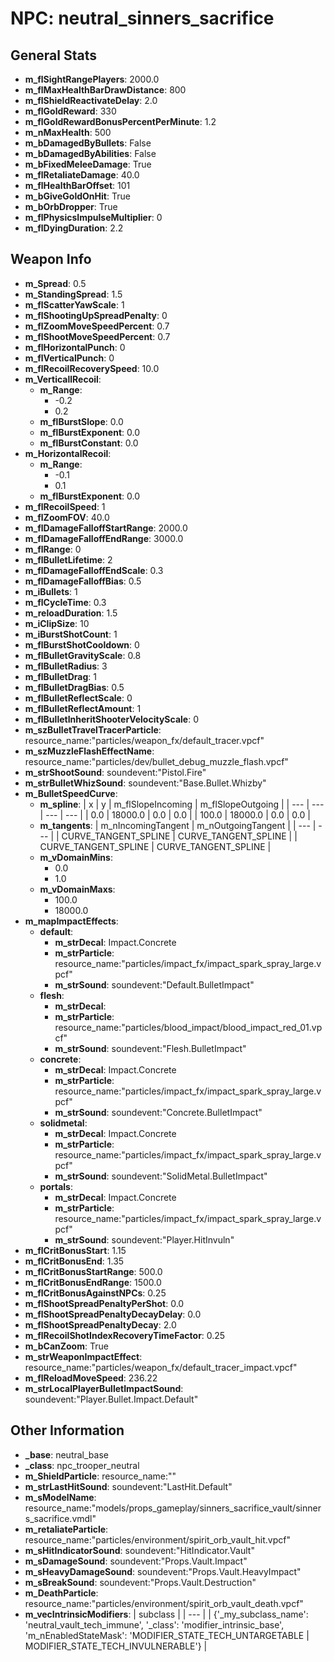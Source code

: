 # NPC: neutral_sinners_sacrifice

## General Stats

- **m_flSightRangePlayers**: 2000.0
- **m_flMaxHealthBarDrawDistance**: 800
- **m_flShieldReactivateDelay**: 2.0
- **m_flGoldReward**: 330
- **m_flGoldRewardBonusPercentPerMinute**: 1.2
- **m_nMaxHealth**: 500
- **m_bDamagedByBullets**: False
- **m_bDamagedByAbilities**: False
- **m_bFixedMeleeDamage**: True
- **m_flRetaliateDamage**: 40.0
- **m_flHealthBarOffset**: 101
- **m_bGiveGoldOnHit**: True
- **m_bOrbDropper**: True
- **m_flPhysicsImpulseMultiplier**: 0
- **m_flDyingDuration**: 2.2

## Weapon Info

- **m_Spread**: 0.5
- **m_StandingSpread**: 1.5
- **m_flScatterYawScale**: 1
- **m_flShootingUpSpreadPenalty**: 0
- **m_flZoomMoveSpeedPercent**: 0.7
- **m_flShootMoveSpeedPercent**: 0.7
- **m_flHorizontalPunch**: 0
- **m_flVerticalPunch**: 0
- **m_flRecoilRecoverySpeed**: 10.0
- **m_VerticallRecoil**:
  - **m_Range**:
    - -0.2
    - 0.2
  - **m_flBurstSlope**: 0.0
  - **m_flBurstExponent**: 0.0
  - **m_flBurstConstant**: 0.0
- **m_HorizontalRecoil**:
  - **m_Range**:
    - -0.1
    - 0.1
  - **m_flBurstExponent**: 0.0
- **m_flRecoilSpeed**: 1
- **m_flZoomFOV**: 40.0
- **m_flDamageFalloffStartRange**: 2000.0
- **m_flDamageFalloffEndRange**: 3000.0
- **m_flRange**: 0
- **m_flBulletLifetime**: 2
- **m_flDamageFalloffEndScale**: 0.3
- **m_flDamageFalloffBias**: 0.5
- **m_iBullets**: 1
- **m_flCycleTime**: 0.3
- **m_reloadDuration**: 1.5
- **m_iClipSize**: 10
- **m_iBurstShotCount**: 1
- **m_flBurstShotCooldown**: 0
- **m_flBulletGravityScale**: 0.8
- **m_flBulletRadius**: 3
- **m_flBulletDrag**: 1
- **m_flBulletDragBias**: 0.5
- **m_flBulletReflectScale**: 0
- **m_flBulletReflectAmount**: 1
- **m_flBulletInheritShooterVelocityScale**: 0
- **m_szBulletTravelTracerParticle**: resource_name:"particles/weapon_fx/default_tracer.vpcf"
- **m_szMuzzleFlashEffectName**: resource_name:"particles/dev/bullet_debug_muzzle_flash.vpcf"
- **m_strShootSound**: soundevent:"Pistol.Fire"
- **m_strBulletWhizSound**: soundevent:"Base.Bullet.Whizby"
- **m_BulletSpeedCurve**:
  - **m_spline**:
    | x | y | m_flSlopeIncoming | m_flSlopeOutgoing |
    | --- | --- | --- | --- |
    | 0.0 | 18000.0 | 0.0 | 0.0 |
    | 100.0 | 18000.0 | 0.0 | 0.0 |
  - **m_tangents**:
    | m_nIncomingTangent | m_nOutgoingTangent |
    | --- | --- |
    | CURVE_TANGENT_SPLINE | CURVE_TANGENT_SPLINE |
    | CURVE_TANGENT_SPLINE | CURVE_TANGENT_SPLINE |
  - **m_vDomainMins**:
    - 0.0
    - 1.0
  - **m_vDomainMaxs**:
    - 100.0
    - 18000.0
- **m_mapImpactEffects**:
  - **default**:
    - **m_strDecal**: Impact.Concrete
    - **m_strParticle**: resource_name:"particles/impact_fx/impact_spark_spray_large.vpcf"
    - **m_strSound**: soundevent:"Default.BulletImpact"
  - **flesh**:
    - **m_strDecal**: 
    - **m_strParticle**: resource_name:"particles/blood_impact/blood_impact_red_01.vpcf"
    - **m_strSound**: soundevent:"Flesh.BulletImpact"
  - **concrete**:
    - **m_strDecal**: Impact.Concrete
    - **m_strParticle**: resource_name:"particles/impact_fx/impact_spark_spray_large.vpcf"
    - **m_strSound**: soundevent:"Concrete.BulletImpact"
  - **solidmetal**:
    - **m_strDecal**: Impact.Concrete
    - **m_strParticle**: resource_name:"particles/impact_fx/impact_spark_spray_large.vpcf"
    - **m_strSound**: soundevent:"SolidMetal.BulletImpact"
  - **portals**:
    - **m_strDecal**: Impact.Concrete
    - **m_strParticle**: resource_name:"particles/impact_fx/impact_spark_spray_large.vpcf"
    - **m_strSound**: soundevent:"Player.HitInvuln"
- **m_flCritBonusStart**: 1.15
- **m_flCritBonusEnd**: 1.35
- **m_flCritBonusStartRange**: 500.0
- **m_flCritBonusEndRange**: 1500.0
- **m_flCritBonusAgainstNPCs**: 0.25
- **m_flShootSpreadPenaltyPerShot**: 0.0
- **m_flShootSpreadPenaltyDecayDelay**: 0.0
- **m_flShootSpreadPenaltyDecay**: 2.0
- **m_flRecoilShotIndexRecoveryTimeFactor**: 0.25
- **m_bCanZoom**: True
- **m_strWeaponImpactEffect**: resource_name:"particles/weapon_fx/default_tracer_impact.vpcf"
- **m_flReloadMoveSpeed**: 236.22
- **m_strLocalPlayerBulletImpactSound**: soundevent:"Player.Bullet.Impact.Default"

## Other Information

- **_base**: neutral_base
- **_class**: npc_trooper_neutral
- **m_ShieldParticle**: resource_name:""
- **m_strLastHitSound**: soundevent:"LastHit.Default"
- **m_sModelName**: resource_name:"models/props_gameplay/sinners_sacrifice_vault/sinners_sacrifice.vmdl"
- **m_retaliateParticle**: resource_name:"particles/environment/spirit_orb_vault_hit.vpcf"
- **m_sHitIndicatorSound**: soundevent:"HitIndicator.Vault"
- **m_sDamageSound**: soundevent:"Props.Vault.Impact"
- **m_sHeavyDamageSound**: soundevent:"Props.Vault.HeavyImpact"
- **m_sBreakSound**: soundevent:"Props.Vault.Destruction"
- **m_DeathParticle**: resource_name:"particles/environment/spirit_orb_vault_death.vpcf"
- **m_vecIntrinsicModifiers**:
  | subclass |
  | --- |
  | {'_my_subclass_name': 'neutral_vault_tech_immune', '_class': 'modifier_intrinsic_base', 'm_nEnabledStateMask': 'MODIFIER_STATE_TECH_UNTARGETABLE | MODIFIER_STATE_TECH_INVULNERABLE'} |
